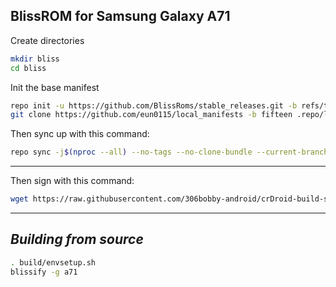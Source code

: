 BlissROM for Samsung Galaxy A71
------------------------------------

Create directories
```bash
mkdir bliss
cd bliss
```

Init the base manifest

```bash
repo init -u https://github.com/BlissRoms/stable_releases.git -b refs/tags/v18.3-stable-voyager --git-lfs --depth=1
git clone https://github.com/eun0115/local_manifests -b fifteen .repo/local_manifests
```

Then sync up with this command:
```bash
repo sync -j$(nproc --all) --no-tags --no-clone-bundle --current-branch
```
-------------

Then sign with this command:
```bash
wget https://raw.githubusercontent.com/306bobby-android/crDroid-build-signed-script/main/create-signed-env.sh ; chmod +x create-signed-env.sh ; ./create-signed-env.sh
```
-------------

_Building from source_
---------------
```bash
. build/envsetup.sh
blissify -g a71
```
